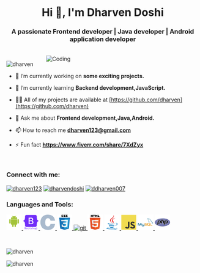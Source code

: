 <h1 align="center">Hi 👋, I'm Dharven Doshi</h1>
<h3 align="center">A passionate Frontend developer | Java developer | Android application developer</h3>
<br>
<img align="right" alt="Coding" width="400" src="https://user-images.githubusercontent.com/70836668/107123065-77093100-68c1-11eb-9385-3504e8723313.gif">

<p align="left"> <img src="https://komarev.com/ghpvc/?username=dharven&label=Profile%20views&color=0e75b6&style=flat" alt="dharven" /> </p>

- 🔭 I’m currently working on **some exciting projects.**

- 🌱 I’m currently learning **Backend development,JavaScript.**

- 👨‍💻 All of my projects are available at [https://github.com/dharven](https://github.com/dharven)

- 💬 Ask me about **Frontend development,Java,Android.**

- 📫 How to reach me **dharven123@gmail.com**

- ⚡ Fun fact **https://www.fiverr.com/share/7XdZyx**
<br>
<h3 align="left">Connect with me:</h3>
<p align="left">
<a href="https://codepen.io/dharven123" target="blank"><img align="center" src="https://cdn.jsdelivr.net/npm/simple-icons@3.0.1/icons/codepen.svg" alt="dharven123" height="30" width="40" /></a>
<a href="https://in.linkedin.com/in/dharven-doshi-a497021b0" target="blank"><img align="center" src="https://cdn.jsdelivr.net/npm/simple-icons@3.0.1/icons/linkedin.svg" alt="dharvendoshi" height="30" width="40" /></a>
<a href="https://instagram.com/ddharven007" target="blank"><img align="center" src="https://cdn.jsdelivr.net/npm/simple-icons@3.0.1/icons/instagram.svg" alt="ddharven007" height="30" width="40" /></a>
</p>

<h3 align="left">Languages and Tools:</h3>
<p align="left"> <a href="https://developer.android.com" target="_blank"> <img src="https://raw.githubusercontent.com/devicons/devicon/master/icons/android/android-original-wordmark.svg" alt="android" width="40" height="40"/> </a> <a href="https://getbootstrap.com" target="_blank"> <img src="https://raw.githubusercontent.com/devicons/devicon/master/icons/bootstrap/bootstrap-plain-wordmark.svg" alt="bootstrap" width="40" height="40"/> </a> <a href="https://www.cprogramming.com/" target="_blank"> <img src="https://raw.githubusercontent.com/devicons/devicon/master/icons/c/c-original.svg" alt="c" width="40" height="40"/> </a> <a href="https://www.w3schools.com/css/" target="_blank"> <img src="https://raw.githubusercontent.com/devicons/devicon/master/icons/css3/css3-original-wordmark.svg" alt="css3" width="40" height="40"/> </a> <a href="https://git-scm.com/" target="_blank"> <img src="https://www.vectorlogo.zone/logos/git-scm/git-scm-icon.svg" alt="git" width="40" height="40"/> </a> <a href="https://www.w3.org/html/" target="_blank"> <img src="https://raw.githubusercontent.com/devicons/devicon/master/icons/html5/html5-original-wordmark.svg" alt="html5" width="40" height="40"/> </a> <a href="https://www.java.com" target="_blank"> <img src="https://raw.githubusercontent.com/devicons/devicon/master/icons/java/java-original.svg" alt="java" width="40" height="40"/> </a> <a href="https://developer.mozilla.org/en-US/docs/Web/JavaScript" target="_blank"> <img src="https://raw.githubusercontent.com/devicons/devicon/master/icons/javascript/javascript-original.svg" alt="javascript" width="40" height="40"/> </a> <a href="https://www.mysql.com/" target="_blank"> <img src="https://raw.githubusercontent.com/devicons/devicon/master/icons/mysql/mysql-original-wordmark.svg" alt="mysql" width="40" height="40"/> </a> <a href="https://www.php.net" target="_blank"> <img src="https://raw.githubusercontent.com/devicons/devicon/master/icons/php/php-original.svg" alt="php" width="40" height="40"/> </a> </p>
<br>
<p><img align="left" src="https://github-readme-stats.vercel.app/api/top-langs?username=dharven&show_icons=true&locale=en&layout=compact" alt="dharven" /></p>
<br>
<p><img align="center" src="https://github-readme-stats.vercel.app/api?username=dharven&show_icons=true&locale=en" alt="dharven" /></p>

